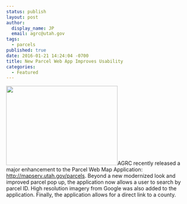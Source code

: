 ```yaml
---
status: publish
layout: post
author:
  display_name: JP
  email: agrc@utah.gov
tags:
  - parcels
published: true
date: 2016-01-21 14:24:04 -0700
title: New Parcel Web App Improves Usability
categories:
  - Featured
---
```

<p><a href="{{ "/downloads/ParcelApp.png" | prepend: site.baseurl }}"><img src="{{ "/images/ParcelApp-300x214.png" | prepend: site.baseurl }}" alt="" title="ParcelApp" width="300" height="214" class="inline-text-right" /></a>AGRC recently released a major enhancement to the Parcel Web Map Application: <a href="http://mapserv.utah.gov/parcels">http://mapserv.utah.gov/parcels</a>. Beyond a new modernized look and improved parcel pop up, the application now allows a user to search by parcel ID. High resolution imagery from Google was also added to the application. Finally, the application allows for a direct link to a county.</p>
